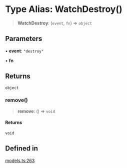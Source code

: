# Type Alias: WatchDestroy()

> **WatchDestroy**: (`event`, `fn`) => `object`

## Parameters

• **event**: `"destroy"`

• **fn**

## Returns

`object`

### remove()

> **remove**: () => `void`

#### Returns

`void`

## Defined in

[models.ts:263](https://github.com/live-codes/livecodes/blob/293a641ef31e2acbb9a8e15b2e613a1991bbd2a2/src/sdk/models.ts#L263)